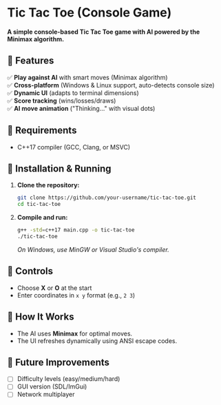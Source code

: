 # Tic Tac Toe (Console Game)  

**A simple console-based Tic Tac Toe game with AI powered by the Minimax algorithm.**  

## 🔹 Features  
✅ **Play against AI** with smart moves (Minimax algorithm)  
✅ **Cross-platform** (Windows & Linux support, auto-detects console size)  
✅ **Dynamic UI** (adapts to terminal dimensions)  
✅ **Score tracking** (wins/losses/draws)  
✅ **AI move animation** ("Thinking..." with visual dots)  

## 🔹 Requirements  
- C++17 compiler (GCC, Clang, or MSVC)  

## 🔹 Installation & Running  
1. **Clone the repository:**  
   ```sh
   git clone https://github.com/your-username/tic-tac-toe.git
   cd tic-tac-toe
   ```

2. **Compile and run:**  
   ```sh
   g++ -std=c++17 main.cpp -o tic-tac-toe
   ./tic-tac-toe
   ```
   *On Windows, use MinGW or Visual Studio's compiler.*

## 🔹 Controls  
- Choose **X** or **O** at the start  
- Enter coordinates in `x y` format (e.g., `2 3`)  

## 🔹 How It Works  
- The AI uses **Minimax** for optimal moves.  
- The UI refreshes dynamically using ANSI escape codes.  

## 🔹 Future Improvements  
- [ ] Difficulty levels (easy/medium/hard)  
- [ ] GUI version (SDL/ImGui)  
- [ ] Network multiplayer  
